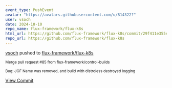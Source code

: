 ```yaml
---
event_type: PushEvent
avatar: "https://avatars.githubusercontent.com/u/814322?"
user: vsoch
date: 2024-10-10
repo_name: flux-framework/flux-k8s
html_url: https://github.com/flux-framework/flux-k8s/commit/29f411e355e112634b101f4e38eff502f8c0291b
repo_url: https://github.com/flux-framework/flux-k8s
---
```


<a href='https://github.com/vsoch' target='_blank'>vsoch</a> pushed to <a href='https://github.com/flux-framework/flux-k8s' target='_blank'>flux-framework/flux-k8s</a>

<small>Merge pull request #85 from flux-framework/control-builds

Bug: JGF Name was removed, and build with distroless destroyed logging</small>

<a href='https://github.com/flux-framework/flux-k8s/commit/29f411e355e112634b101f4e38eff502f8c0291b' target='_blank'>View Commit</a>
